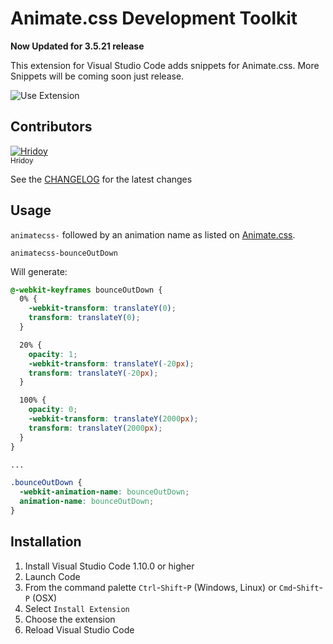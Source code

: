 # Animate.css Development Toolkit

**Now Updated for 3.5.21 release**

This extension for Visual Studio Code adds snippets for Animate.css. More Snippets will be coming soon just release.

![Use Extension](https://github.com/hridoy/animate.css-vscode/raw/master/img/preview.gif)


## Contributors

<!-- Contributors table start -->
[![Hridoy](https://avatars.githubusercontent.com/hridoy?s=100)<br /><sub>Hridoy</sub>](http://github.com/hridoy)<br />

<!-- Contributors table END -->
See the [CHANGELOG](https://github.com/hridoy/r-development-vscode/master/CHANGELOG.md) for the latest changes



## Usage
`animatecss-` followed by an animation name as listed on  [Animate.css](https://daneden.github.io/animate.css/ "Animate.css"). 


```
animatecss-bounceOutDown
```
Will generate: 
```css
@-webkit-keyframes bounceOutDown {
  0% {
    -webkit-transform: translateY(0);
    transform: translateY(0);
  }

  20% {
    opacity: 1;
    -webkit-transform: translateY(-20px);
    transform: translateY(-20px);
  }

  100% {
    opacity: 0;
    -webkit-transform: translateY(2000px);
    transform: translateY(2000px);
  }
}

...

.bounceOutDown {
  -webkit-animation-name: bounceOutDown;
  animation-name: bounceOutDown;
}
```



## Installation

1. Install Visual Studio Code 1.10.0 or higher
2. Launch Code
3. From the command palette `Ctrl`-`Shift`-`P` (Windows, Linux) or `Cmd`-`Shift`-`P` (OSX)
4. Select `Install Extension`
5. Choose the extension
6. Reload Visual Studio Code
